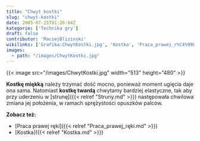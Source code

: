 ```yaml
---
title: "Chwyt kostki"
slug: "chwyt-kostki"
date: 2005-07-25T01:26:04Z
kategorie: ['Technika gry']
draft: false
contributor: 'MaciejBlizinski'
wikilinks: ['Grafika:ChwytKostki.jpg', 'Kostka', 'Praca_prawej_r%C4%99ki', 'struna']
images:
  - path: "/images/ChwytKostki.jpg"
---
```

{{< image src="/images/ChwytKostki.jpg" width="513" height="480" >}}

**Kostkę miękką** należy trzymać dość mocno, ponieważ moment ugięcia
daje ona sama. Natomiast **kostkę twardą** chwytamy bardziej elastyczne,
tak aby przy uderzeniu w [strunę]({{< relref "Struny.md" >}}) następowała
chwilowa zmiana jej położenia, w ramach sprężystości opuszków palców.

**Zobacz też:**

  - [Praca prawej ręki]({{< relref "Praca_prawej_ręki.md" >}})
  - [Kostka]({{< relref "Kostka.md" >}})

